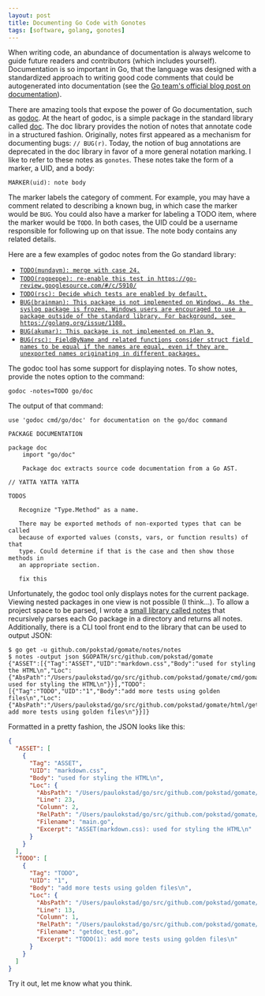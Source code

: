```yaml
---
layout: post
title: Documenting Go Code with Gonotes
tags: [software, golang, gonotes]
---
```


When writing code, an abundance of documentation is always welcome to guide future readers and contributors (which includes yourself). Documentation is so important in Go, that the language was designed with a standardized approach to writing good code comments that could be autogenerated into documentation (see the [Go team's official blog post on documentation](https://blog.golang.org/godoc-documenting-go-code)).

There are amazing tools that expose the power of Go documentation, such as [godoc](https://godoc.org/golang.org/x/tools/cmd/godoc). At the heart of godoc, is a simple package in the standard library called [doc](https://golang.org/pkg/go/doc). The doc library provides the notion of notes that annotate code in a structured fashion. Originally, notes first appeared as a mechanism for documenting bugs: `// BUG(r)`. Today, the notion of bug annotations are deprecated in the doc library in favor of a more general notation marking. I like to refer to these notes as `gonotes`. These notes take the form of a marker, a UID, and a body:

`MARKER(uid): note body`

The marker labels the category of comment. For example, you may have a comment related to describing a known bug, in which case the marker would be `BUG`. You could also have a marker for labeling a TODO item, where the marker would be `TODO`. In both cases, the UID could be a username responsible for following up on that issue. The note body contains any related details.

Here are a few examples of godoc notes from the Go standard library:

- [`TODO(mundaym): merge with case 24.`](https://github.com/golang/go/blob/9fa988547a778540eebfe0358536b7433efe6748/src/cmd/internal/obj/s390x/asmz.go#L3083)
- [`TODO(rogpeppe): re-enable this test in https://go-review.googlesource.com/#/c/5910/`](https://github.com/golang/go/blob/38c561cb2caa8019e44059e2be71c909ceef30a6/src/encoding/xml/marshal_test.go#L1768)
- [`TODO(rsc): Decide which tests are enabled by default.`](https://github.com/golang/go/blob/834d2244a0150d8ae29b587ed2193e81e552d601/src/cmd/go/internal/test/test.go#L505)
- [`BUG(brainman): This package is not implemented on Windows. As the syslog package is frozen, Windows users are encouraged to use a package outside of the standard library. For background, see https://golang.org/issue/1108.`](https://github.com/golang/go/blob/f9027d61ab48154e4cb29c50e356a3f462840e01/src/log/syslog/doc.go#L19)
- [`BUG(akumar): This package is not implemented on Plan 9.`](https://github.com/golang/go/blob/f9027d61ab48154e4cb29c50e356a3f462840e01/src/log/syslog/doc.go#L24)
- [`BUG(rsc): FieldByName and related functions consider struct field names to be equal if the names are equal, even if they are unexported names originating in different packages.`](https://github.com/golang/go/blob/997d7a1893ae15df1438c46487dd69903f16c57f/src/reflect/type.go#L211)

The godoc tool has some support for displaying notes. To show notes, provide the notes option to the command:

`godoc -notes=TODO go/doc`

The output of that command:

```
use 'godoc cmd/go/doc' for documentation on the go/doc command 

PACKAGE DOCUMENTATION

package doc
    import "go/doc"

    Package doc extracts source code documentation from a Go AST.

// YATTA YATTA YATTA

TODOS

   Recognize "Type.Method" as a name.

   There may be exported methods of non-exported types that can be called
   because of exported values (consts, vars, or function results) of that
   type. Could determine if that is the case and then show those methods in
   an appropriate section.

   fix this
```

Unfortunately, the godoc tool only displays notes for the current package. Viewing nested packages in one view is not possible (I think...). To allow a project space to be parsed, I wrote a [small library called notes](https://github.com/pokstad/gomate/tree/master/notes) that recursively parses each Go package in a directory and returns all notes. Additionally, there is a CLI tool front end to the library that can be used to output JSON:

```
$ go get -u github.com/pokstad/gomate/notes/notes
$ notes -output json $GOPATH/src/github.com/pokstad/gomate
{"ASSET":[{"Tag":"ASSET","UID":"markdown.css","Body":"used for styling the HTML\n","Loc":{"AbsPath":"/Users/paulokstad/go/src/github.com/pokstad/gomate/cmd/gomate/main.go","Line":23,"Column":2,"RelPath":"/Users/paulokstad/go/src/github.com/pokstad/gomate/cmd/gomate/main.go","Filename":"main.go","Excerpt":"ASSET(markdown.css): used for styling the HTML\n"}}],"TODO":[{"Tag":"TODO","UID":"1","Body":"add more tests using golden files\n","Loc":{"AbsPath":"/Users/paulokstad/go/src/github.com/pokstad/gomate/html/getdoc_test.go","Line":13,"Column":1,"RelPath":"/Users/paulokstad/go/src/github.com/pokstad/gomate/html/getdoc_test.go","Filename":"getdoc_test.go","Excerpt":"TODO(1): add more tests using golden files\n"}}]}
```

Formatted in a pretty fashion, the JSON looks like this:

```json
{
  "ASSET": [
    {
      "Tag": "ASSET",
      "UID": "markdown.css",
      "Body": "used for styling the HTML\n",
      "Loc": {
        "AbsPath": "/Users/paulokstad/go/src/github.com/pokstad/gomate/cmd/gomate/main.go",
        "Line": 23,
        "Column": 2,
        "RelPath": "/Users/paulokstad/go/src/github.com/pokstad/gomate/cmd/gomate/main.go",
        "Filename": "main.go",
        "Excerpt": "ASSET(markdown.css): used for styling the HTML\n"
      }
    }
  ],
  "TODO": [
    {
      "Tag": "TODO",
      "UID": "1",
      "Body": "add more tests using golden files\n",
      "Loc": {
        "AbsPath": "/Users/paulokstad/go/src/github.com/pokstad/gomate/html/getdoc_test.go",
        "Line": 13,
        "Column": 1,
        "RelPath": "/Users/paulokstad/go/src/github.com/pokstad/gomate/html/getdoc_test.go",
        "Filename": "getdoc_test.go",
        "Excerpt": "TODO(1): add more tests using golden files\n"
      }
    }
  ]
}
```

Try it out, let me know what you think.
